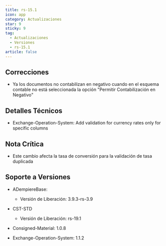 ```yaml
---
title: rs-15.1
icon: app
category: Actualizaciones
star: 9
sticky: 9
tag:
  - Actualizaciones
  - Versiones
  - rs-15.1
article: false
---
```


## Correcciones

- Ya los documentos no contabilizan en negativo cuando en el esquema contable no está seleccionada la opción "Permitir Contabilización en Negativo"

## Detalles Técnicos

- Exchange-Operation-System: Add validation for currency rates only for specific columns

## Nota Crítica

- Este cambio afecta la tasa de conversión para la validación de tasa duplicada

## Soporte a Versiones

- ADempiereBase:

    - Versión de Liberación: 3.9.3-rs-3.9

- CST-STD

    - Versión de Liberación: rs-19.1

- Consigned-Material: 1.0.8
- Exchange-Operation-System: 1.1.2